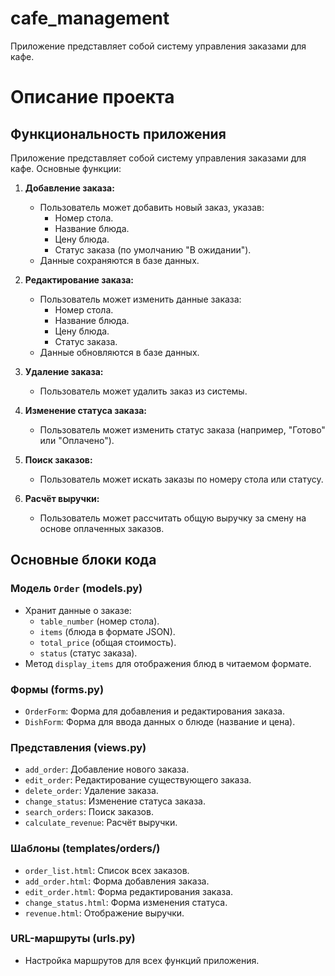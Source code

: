 # cafe_management
Приложение представляет собой систему управления заказами для кафе.

# Описание проекта

## Функциональность приложения

Приложение представляет собой систему управления заказами для кафе. Основные функции:

1. **Добавление заказа:**
   - Пользователь может добавить новый заказ, указав:
     - Номер стола.
     - Название блюда.
     - Цену блюда.
     - Статус заказа (по умолчанию "В ожидании").
   - Данные сохраняются в базе данных.

2. **Редактирование заказа:**
   - Пользователь может изменить данные заказа:
     - Номер стола.
     - Название блюда.
     - Цену блюда.
     - Статус заказа.
   - Данные обновляются в базе данных.

3. **Удаление заказа:**
   - Пользователь может удалить заказ из системы.

4. **Изменение статуса заказа:**
   - Пользователь может изменить статус заказа (например, "Готово" или "Оплачено").

5. **Поиск заказов:**
   - Пользователь может искать заказы по номеру стола или статусу.

6. **Расчёт выручки:**
   - Пользователь может рассчитать общую выручку за смену на основе оплаченных заказов.

## Основные блоки кода

### Модель `Order` (models.py)
- Хранит данные о заказе:
  - `table_number` (номер стола).
  - `items` (блюда в формате JSON).
  - `total_price` (общая стоимость).
  - `status` (статус заказа).
- Метод `display_items` для отображения блюд в читаемом формате.

### Формы (forms.py)
- `OrderForm`: Форма для добавления и редактирования заказа.
- `DishForm`: Форма для ввода данных о блюде (название и цена).

### Представления (views.py)
- `add_order`: Добавление нового заказа.
- `edit_order`: Редактирование существующего заказа.
- `delete_order`: Удаление заказа.
- `change_status`: Изменение статуса заказа.
- `search_orders`: Поиск заказов.
- `calculate_revenue`: Расчёт выручки.

### Шаблоны (templates/orders/)
- `order_list.html`: Список всех заказов.
- `add_order.html`: Форма добавления заказа.
- `edit_order.html`: Форма редактирования заказа.
- `change_status.html`: Форма изменения статуса.
- `revenue.html`: Отображение выручки.

### URL-маршруты (urls.py)
- Настройка маршрутов для всех функций приложения.
